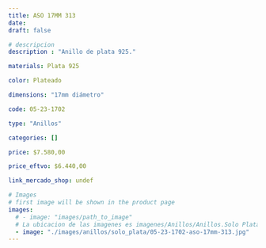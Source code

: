 ```yaml
---
title: ASO 17MM 313
date: 
draft: false

# descripcion
description : "Anillo de plata 925."

materials: Plata 925

color: Plateado

dimensions: "17mm diámetro"

code: 05-23-1702

type: "Anillos"

categories: []

price: $7.580,00

price_eftvo: $6.440,00

link_mercado_shop: undef

# Images
# first image will be shown in the product page
images:
  # - image: "images/path_to_image"
  # La ubicacion de las imagenes es imagenes/Anillos/Anillos.Solo Plata/05-23-1702-aso-17mm-313
  - image: "./images/anillos/solo_plata/05-23-1702-aso-17mm-313.jpg"
---
```

